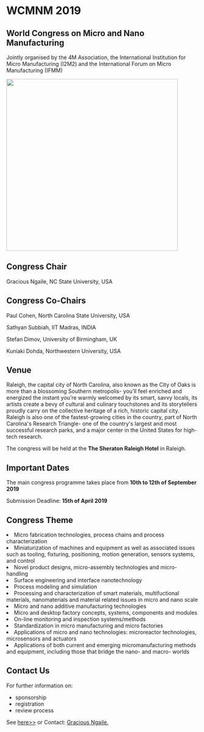 # WCMNM 2019

## World Congress on Micro and Nano Manufacturing

Jointly organised by the 4M Association, the International Institution for Micro Manufacturing (I2M2) and the International Forum on Micro Manufacturing (IFMM)

<img src="/4m-association/images/files/Raleigh NC, USA.jpg" width="450px">

## Congress Chair

Gracious Ngaile, NC State University, USA
## Congress Co-Chairs

Paul Cohen, North Carolina State University, USA

Sathyan Subbiah, IIT Madras, INDIA

Stefan Dimov, University of Birmingham, UK

Kuniaki Dohda, Northwestern University, USA 

## Venue


Raleigh, the capital city of North Carolina, also known as the City of Oaks is more than a blossoming Southern metropolis- you’ll feel enriched and energized the instant you’re warmly welcomed by its smart, savvy locals, its artists create a bevy of cultural and culinary touchstones and its storytellers proudly carry on the collective heritage of a rich, historic capital city. Raleigh is also one of the fastest-growing cities in the country, part  of North Carolina's Research Triangle- one of the country's largest and most successful research parks, and a major center in the United States for high-tech research. 

The congress will be held at the <strong>The Sheraton Raleigh Hotel</strong> in Raleigh.


## Important Dates


The main congress programme takes place from **10th to 12th of September 2019**



Submission Deadline:  **15th of April 2019**




## Congress Theme

<li>Micro fabrication technologies, process chains and process characterization

<li>Miniaturization of machines and equipment as well as associated issues such as tooling, fixturing, positioning, motion generation, sensors systems, and control

<li>Novel product designs, micro-assembly technologies and micro-handling

<li>Surface engineering and interface nanotechnology

<li>Process modeling and simulation

<li>Processing and characterization of smart materials, multifuctional materials, nanomaterials and material related issues in micro and nano scale

<li>Micro and nano additive manufacturing technologies

<li>Micro and desktop factory concepts, systems, components and modules

<li>On-line monitoring and inspection systems/methods

<li>Standardization in micro manufacturing and micro factories

<li>Applications of micro and nano technologies: microreactor technologies, microsensors and actuators

<li>Applications of both current and emerging micromanufacturing methods and equipment, including those that bridge the nano- and macro- worlds

## Contact Us


For further information on:

- sponsorship
- registration
- review process

See [here>>](https://events.reporter.ncsu.edu/WCMNM/)
 or
Contact: <a href="mailto:gngaile@ncsu.edu"> Gracious Ngaile.</strong></a>
